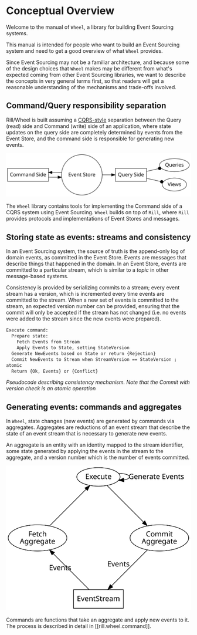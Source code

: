# Conceptual Overview

Welcome to the manual of `Wheel`, a library for building Event
Sourcing systems.

This manual is intended for people who want to build an Event Sourcing
system and need to get a good overview of what `Wheel` provides.

Since Event Sourcing may not be a familiar architecture, and because
some of the design choices that `Wheel` makes may be different from
what's expected coming from other Event Sourcing libraries, we want to
describe the concepts in very general terms first, so that readers
will get a reasonable understanding of the mechanisms and trade-offs
involved.

## Command/Query responsibility separation

Rill/Wheel is built assuming a
[CQRS-style](http://martinfowler.com/bliki/CQRS.html) separation
between the Query (read) side and Command (write) side of an
application, where state updates on the query side are completely
determined by events from the Event Store, and the command side is
responsible for generating new events.

![CQRS](cqrs.svg)

The `Wheel` library contains tools for implementing the Command side
of a CQRS system using Event Sourcing. `Wheel` builds on top of
`Rill`, where `Rill` provides protocols and implementations of Event
Stores and messages.

## Storing state as events: streams and consistency

In an Event Sourcing system, the source of truth is the append-only
log of domain events, as committed in the Event Store. Events are
messages that describe things that happened in the domain. In an Event
Store, events are committed to a particular stream, which is similar
to a *topic* in other message-based systems.

Consistency is provided by serializing commits to a stream; every
event stream has a version, which is incremented every time events are
committed to the stream. When a new set of events is committed to the
stream, an expected version number can be provided, ensuring that the
commit will only be accepted if the stream has not changed (i.e. no
events were added to the stream since the new events were prepared).

    Execute command:
      Prepare state:
        Fetch Events from Stream
        Apply Events to State, setting StateVersion
      Generate NewEvents based on State or return {Rejection}
      Commit NewEvents to Stream when StreamVersion == StateVersion ; atomic
      Return {Ok, Events} or {Conflict}

*Pseudocode describing consistency mechanism. Note that the Commit
 with version check is an atomic operation*

## Generating events: commands and aggregates

In `Wheel`, state changes (new events) are generated by commands via
aggregates. Aggregates are reductions of an event stream that describe
the state of an event stream that is necessary to generate new
events.

An aggregate is an entity with an identity mapped to the stream
identifier, some state generated by applying the events in the stream
to the aggregate, and a version number which is the number of events
committed.

![Commands](commands.svg)

Commands are functions that take an aggregate and apply new events to
it. The process is described in detail in [[rill.wheel.command]].
